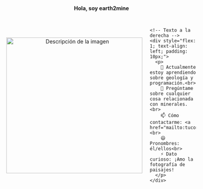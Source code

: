 <div style="display: flex; flex-direction: column; align-items: center; justify-content: center; width: 100%;">
  <!-- Título centrado -->
  <div style="text-align: center;">
    <strong>Hola, soy earth2mine</strong>
  </div>

  <hr> <!-- Línea divisoria -->

  <!-- Imagen y texto en columnas -->
  <div style="display: flex; align-items: center; justify-content: center; width: 100%; gap: 20px;">
    <!-- Imagen a la izquierda -->
    <div style="flex: 1; text-align: center;">
      <img src="https://readme-typing-svg.herokuapp.com/?lines=Welcome+to+my+GitHub+Profile!&center=true&width=360&height=30" alt="Descripción de la imagen" width="360px">
    </div>
    
    <!-- Texto a la derecha -->
    <div style="flex: 1; text-align: left; padding: 10px;">
      <p>
        🌱 Actualmente estoy aprendiendo sobre geología y programación.<br>
        💬 Pregúntame sobre cualquier cosa relacionada con minerales.<br>
        📫 Cómo contactarme: <a href="mailto:tucorreo@ejemplo.com">tucorreo@ejemplo.com</a><br>
        😄 Pronombres: él/ellos<br>
        ⚡ Dato curioso: ¡Amo la fotografía de paisajes!
      </p>
    </div>
  </div>
</div>
